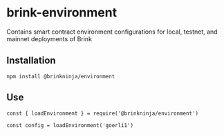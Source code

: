 # brink-environment

Contains smart contract environment configurations for local, testnet, and mainnet deployments of Brink

## Installation

```
npm install @brinkninja/environment
```

## Use

```
const { loadEnvironment } = require('@brinkninja/environment')

const config = loadEnvironment('goerli1')
```
